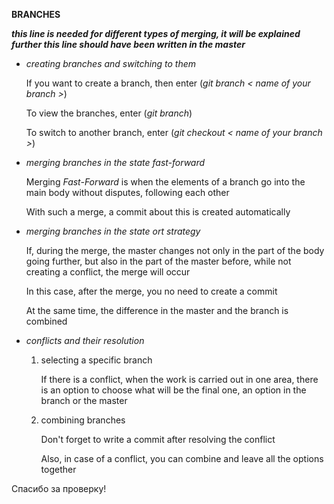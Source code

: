 __BRANCHES__

___this line is needed for different types of merging, it will be explained further
this line should have been written in the master___

* _creating branches and switching to them_

    If you want to create a branch, then enter (_git branch < name of your branch >_)

    To view the branches, enter (_git branch_)  

    To switch to another branch, enter (_git checkout < name of your branch >_)

* _merging branches in the state fast-forward_

    Merging _Fast-Forward_ is when the elements of a branch go into the main body without disputes, following each other

    With such a merge, a commit about this is created automatically

* _merging branches in the state ort strategy_

    If, during the merge, the master changes not only in the part of the body going further, but also in the part of the master before, while not creating a conflict, the merge will occur

    In this case, after the merge, you no need to create a commit

    At the same time, the difference in the master and the branch is combined

* _conflicts and their resolution_

    1. selecting a specific branch

        If there is a conflict, when the work is carried out in one area, there is an option to choose what will be the final one, an option in the branch or the master

    2. combining branches

        Don't forget to write a commit after resolving the conflict
        
        Also, in case of a conflict, you can combine and leave all the options together

Спасибо за проверку!